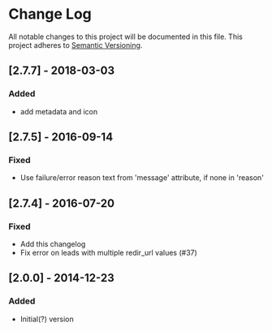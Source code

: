 # Change Log
All notable changes to this project will be documented in this file.
This project adheres to [Semantic Versioning](http://semver.org/).

## [2.7.7] - 2018-03-03
### Added
- add metadata and icon

## [2.7.5] - 2016-09-14
### Fixed
- Use failure/error reason text from 'message' attribute, if none in 'reason'

## [2.7.4] - 2016-07-20
### Fixed
- Add this changelog
- Fix error on leads with multiple redir_url values (#37)

## [2.0.0] - 2014-12-23
### Added
- Initial(?) version
